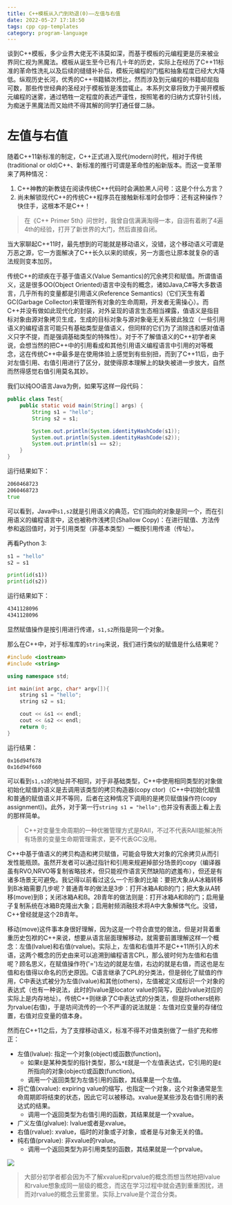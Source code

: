 ```yaml
---
title: C++模板从入门到劝退(0)——左值与右值
date: 2022-05-27 17:18:50
tags: cpp cpp-templates
category: program-language
---
```


谈到C++模板，多少业界大佬无不讳莫如深，而基于模板的元编程更是历来被业界同仁视为黑魔法。模板从诞生至今已有几十年的历史，实际上在经历了C++11标准的革命性洗礼以及后续的缝缝补补后，模板元编程的门槛和抽象程度已经大大降低。纵观历史长河，优秀的C++书籍鳞次栉比，然而涉及到元编程的书籍却屈指可数，那些传世经典的圣经对于模板皆是浅尝辄止。本系列文章将致力于揭开模板元编程的迷雾，通过牺牲一定程度的表述严谨性，按照笔者的归纳方式穿针引线，为痴迷于黑魔法而又始终不得其解的同学打通任督二脉。

<!--more-->

# 左值与右值
随着C++11新标准的制定，C++正式进入现代(modern)时代，相对于传统(traditional or old)C++、新标准的推行可谓是革命性的船新版本。而这一变革带来了两种情况：

1. C++神教的新教徒在阅读传统C++代码时会满脸黑人问号：这是个什么方言？
2. 尚未解锁现代C++的传统C++程序员在接触新标准时会惊呼：还有这种操作？快住手，这根本不是C++！

> 在《C++ Primer 5th》问世时，我曾自信满满淘得一本，自诩有着刷了4遍4th的经验，打开了新世界的大门，然后直接自闭。

当大家聊起C++11时，最先想到的可能就是移动语义，没错，这个移动语义可谓是万恶之源，它一方面解决了C++长久以来的顽疾，另一方面也让原本就复杂的语法规则变本加厉。

传统C++的顽疾在于基于值语义(Value Semantics)的冗余拷贝和赋值。所谓值语义，这是很多OO(Object Oriented)语言中没有的概念，诸如Java,C#等大多数语言，几乎所有的变量都是引用语义(Reference Semantics)（它们天生有着GC(Garbage Collector)来管理所有对象的生命周期，开发者无需操心）。而C++并没有做如此现代化的封装，对外呈现的语言生态相当裸露，值语义是指目标对象由源对象拷贝生成，生成的目标对象与源对象毫无关系彼此独立（一些引用语义的编程语言可能只有基础类型是值语义，但同样的它们为了消除违和感对值语义只字不提，而是强调基础类型的特殊性）。对于不了解值语义的C++初学者来说，会想当然的把C++中的引用看成和其他引用语义编程语言中引用的对等概念，这在传统C++中最多是在使用体验上感觉到有些别扭，而到了C++11后，由于对左值引用、右值引用进行了区分，就使得原本理解上的缺失被进一步放大，自然而然得感觉右值引用莫名其妙。

我们以纯OO语言Java为例，如果写这样一段代码：

```java
public class Test{
    public static void main(String[] args) {
        String s1 = "hello";
        String s2 = s1;

        System.out.println(System.identityHashCode(s1));
        System.out.println(System.identityHashCode(s2));
        System.out.println(s1 == s2);
    }
}
```

运行结果如下：

```zsh
2060468723
2060468723
true
```

可以看到，Java中`s1,s2`就是引用语义的典范，它们指向的对象是同一个，而在引用语义的编程语言中，这也被称作浅拷贝(Shallow Copy)：在进行赋值、方法传参和返回值时，对于引用类型（非基本类型）一概按引用传递（传址）。

再看Python 3:

```python
s1 = "hello"
s2 = s1

print(id(s1))
print(id(s2))
```

运行结果如下：

```zsh
4341128096
4341128096
```

显然赋值操作是按引用进行传递，`s1,s2`所指是同一个对象。

那么在C++中，对于标准库的`string`来说，我们进行类似的赋值是什么结果呢？

```cpp
#include <iostream>
#include <string>

using namespace std;

int main(int argc, char* argv[]){
    string s1 = "hello";
    string s2 = s1;

    cout << &s1 << endl;
    cout << &s2 << endl;
    return 0;
}
```

运行结果：

```zsh
0x16d94f678
0x16d94f660
```

可以看到`s1,s2`的地址并不相同，对于非基础类型，C++中使用相同类型的对象做初始化赋值的语义是去调用该类型的拷贝构造器(copy ctor)（C++中初始化赋值和普通的赋值语义并不等同，后者在这种情况下调用的是拷贝赋值操作符(copy assignment))。此外，对于第一行`string s1 = "hello";`也并没有表面上看上去的那样简单。

> C++对变量生命周期的一种优雅管理方式是RAII，不过不代表RAII能解决所有场景的变量生命期管理需求，更不代表GC没用。

C++中基于值语义的拷贝构造和拷贝赋值，可能会导致大对象的冗余拷贝从而引发性能瓶颈。虽然开发者可以通过指针和引用来规避掉部分场景的copy（编译器虽有RVO,NRVO等复制省略技术，但只能视作语言天然缺陷的遮羞布），但还是有诸多场景无可避免。我记得以前看过这么一个形象的比喻：要把大象从A冰箱转移到B冰箱需要几步呢？普通青年的做法是3步：打开冰箱A和B的门；把大象从A转移(move)到B；关闭冰箱A和B。2B青年的做法则是：打开冰箱A和B的门；启用量子复制系统在冰箱B克隆出大象；启用射频消融技术将A中大象解体气化。没错，C++曾经就是这个2B青年。

移动(move)这件事本身很好理解，因为这是一个符合直觉的做法，但是对背着重重历史包袱的C++来说，想要从语言层面理解移动，就需要前置理解这样一个概念：左值(lvalue)和右值(rvalue)。实际上，左值和右值并不是C++11所引入的术语，这两个概念的历史由来可以追溯到编程语言CPL，那么彼时何为左值和右值呢？顾名思义，在赋值操作符('=')左边的就是左值，右边的就是右值，而这也是左值和右值得以命名的历史原因。C语言继承了CPL的分类法，但是弱化了赋值的作用，C中表达式被分为左值(lvalue)和其他(others)，左值被定义成标识一个对象的表达式（也有一种说法，此时的lvalue是locator value的简写，因此lvalue对应的实际上是内存地址）。传统C++则继承了C中表达式的分类法，但是将others统称为rvalue(右值)，于是坊间流传的一个不严谨的说法就是：左值对应变量的存储位置，右值对应变量的值本身。 

然而在C++11之后，为了支撑移动语义，标准不得不对值类别做了一些扩充和修正：

- 左值(lvalue): 指定一个对象(object)或函数(function)。
  - 如果`E`是某种类型的指针类型，那么`*E`就是一个左值表达式，它引用的是`E`所指向的对象(object)或函数(function)。
  - 调用一个返回类型为左值引用的函数，其结果是一个左值。
- 将亡值(xvalue): expiring value的缩写，也指定一个对象，这个对象通常是生命周期即将结束的状态，因此它可以被移动。xvalue是某些涉及右值引用的表达式的结果。
  - 调用一个返回类型为右值引用的函数，其结果就是一个xvalue。
- 广义左值(glvalue): lvalue或者是xvalue。
- 右值(rvalue): xvalue，临时的对象或子对象，或者是与对象无关的值。
- 纯右值(prvalue): 非xvalue的rvalue。
  - 调用一个返回类型为非引用类型的函数，其结果就是一个prvalue。

![](2022-05-30-14-22-25.png)

> 大部分初学者都会因为不了解xvalue和prvalue的概念而想当然地把lvalue和rvalue想象成同一层级的概念，而这在学习过程中就会遇到重重困扰，进而对rvalue的概念云里雾里。实际上rvalue是个混合分类。


